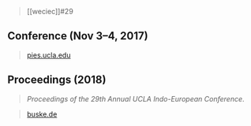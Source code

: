 > [[weciec]]#29

## Conference (Nov 3–4, 2017)
> [pies.ucla.edu](https://pies.ucla.edu/conference/weciec-archives/weciec-29/)
## Proceedings (2018)
> *Proceedings of the 29th Annual UCLA Indo-European Conference*.

> [buske.de](https://buske.de/proceedings-of-the-29th-annual-ucla-indo-european-conference.html)